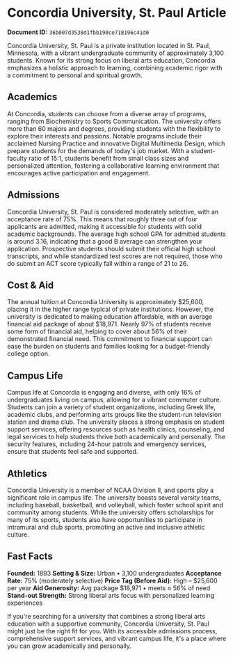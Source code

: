 # Concordia University, St. Paul Article

**Document ID:** `36b007d3538d1fbb190ce718196c41d0`

Concordia University, St. Paul is a private institution located in St. Paul, Minnesota, with a vibrant undergraduate community of approximately 3,100 students. Known for its strong focus on liberal arts education, Concordia emphasizes a holistic approach to learning, combining academic rigor with a commitment to personal and spiritual growth.

## Academics
At Concordia, students can choose from a diverse array of programs, ranging from Biochemistry to Sports Communication. The university offers more than 60 majors and degrees, providing students with the flexibility to explore their interests and passions. Notable programs include their acclaimed Nursing Practice and innovative Digital Multimedia Design, which prepare students for the demands of today's job market. With a student-faculty ratio of 15:1, students benefit from small class sizes and personalized attention, fostering a collaborative learning environment that encourages active participation and engagement.

## Admissions
Concordia University, St. Paul is considered moderately selective, with an acceptance rate of 75%. This means that roughly three out of four applicants are admitted, making it accessible for students with solid academic backgrounds. The average high school GPA for admitted students is around 3.16, indicating that a good B average can strengthen your application. Prospective students should submit their official high school transcripts, and while standardized test scores are not required, those who do submit an ACT score typically fall within a range of 21 to 26.

## Cost & Aid
The annual tuition at Concordia University is approximately $25,600, placing it in the higher range typical of private institutions. However, the university is dedicated to making education affordable, with an average financial aid package of about $18,971. Nearly 97% of students receive some form of financial aid, helping to cover about 56% of their demonstrated financial need. This commitment to financial support can ease the burden on students and families looking for a budget-friendly college option.

## Campus Life
Campus life at Concordia is engaging and diverse, with only 16% of undergraduates living on campus, allowing for a vibrant commuter culture. Students can join a variety of student organizations, including Greek life, academic clubs, and performing arts groups like the student-run television station and drama club. The university places a strong emphasis on student support services, offering resources such as health clinics, counseling, and legal services to help students thrive both academically and personally. The security features, including 24-hour patrols and emergency services, ensure that students feel safe and supported.

## Athletics
Concordia University is a member of NCAA Division II, and sports play a significant role in campus life. The university boasts several varsity teams, including baseball, basketball, and volleyball, which foster school spirit and community among students. While the university offers scholarships for many of its sports, students also have opportunities to participate in intramural and club sports, promoting an active and inclusive athletic culture.

## Fast Facts
**Founded:** 1893
**Setting & Size:** Urban • 3,100 undergraduates
**Acceptance Rate:** 75% (moderately selective)
**Price Tag (Before Aid):** High – $25,600 per year
**Aid Generosity:** Avg package $18,971 • meets ≈ 56% of need
**Stand-out Strength:** Strong liberal arts focus with personalized learning experiences

If you're searching for a university that combines a strong liberal arts education with a supportive community, Concordia University, St. Paul might just be the right fit for you. With its accessible admissions process, comprehensive support services, and vibrant campus life, it's a place where you can grow academically and personally.

